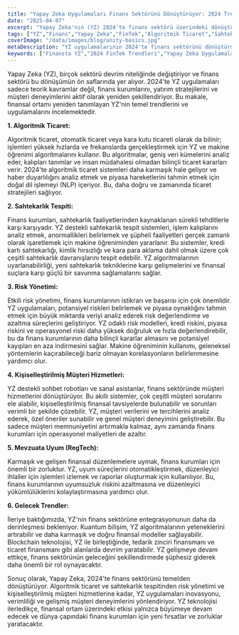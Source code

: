 ```yaml
---
title: "Yapay Zeka Uygulamaları Finans Sektörünü Dönüştürüyor: 2024 Trendleri"
date: "2025-04-07"
excerpt: "Yapay Zeka'nın (YZ) 2024'te finans sektörü üzerindeki dönüştürücü etkisini keşfedin. Bu makale, algoritmik ticaret, sahtekarlık tespiti, risk yönetimi ve kişiselleştirilmiş müşteri hizmetleri dahil olmak üzere temel YZ uygulamalarını inceleyerek güncel trendleri ve gelecekteki fırsatları vurgulamaktadır."
tags: ["YZ","Finans","Yapay Zeka","FinTek","Algoritmik Ticaret","Sahtekarlık Tespiti","Risk Yönetimi","Makine Öğrenimi"]
coverImage: "/data/images/blog/unity-basics.jpg"
metaDescription: "YZ uygulamalarının 2024'te finans sektörünü dönüştürmesindeki en son trendleri keşfedin. Algoritmik ticaret, sahtekarlık tespiti, risk yönetimi ve kişiselleştirilmiş müşteri hizmetleri hakkında bilgi edinin."
keywords: ["Finansta YZ","2024 FinTek Trendleri","Yapay Zeka Uygulamaları","Algoritmik Ticaret","Finansta Sahtekarlık Tespiti","Risk Yönetimi YZ","Kişiselleştirilmiş Müşteri Hizmetleri YZ","RegTech"]
---
```


Yapay Zeka (YZ), birçok sektörü devrim niteliğinde değiştiriyor ve finans sektörü bu dönüşümün ön saflarında yer alıyor. 2024'te YZ uygulamaları sadece teorik kavramlar değil, finans kurumlarını, yatırım stratejilerini ve müşteri deneyimlerini aktif olarak yeniden şekillendiriyor. Bu makale, finansal ortamı yeniden tanımlayan YZ'nin temel trendlerini ve uygulamalarını incelemektedir.

**1. Algoritmik Ticaret:**

Algoritmik ticaret, otomatik ticaret veya kara kutu ticareti olarak da bilinir; işlemleri yüksek hızlarda ve frekanslarda gerçekleştirmek için YZ ve makine öğrenimi algoritmalarını kullanır. Bu algoritmalar, geniş veri kümelerini analiz eder, kalıpları tanımlar ve insan müdahalesi olmadan bilinçli ticaret kararları verir. 2024'te algoritmik ticaret sistemleri daha karmaşık hale geliyor ve haber duyarlılığını analiz etmek ve piyasa hareketlerini tahmin etmek için doğal dil işlemeyi (NLP) içeriyor. Bu, daha doğru ve zamanında ticaret stratejileri sağlıyor.

**2. Sahtekarlık Tespiti:**

Finans kurumları, sahtekarlık faaliyetlerinden kaynaklanan sürekli tehditlerle karşı karşıyadır. YZ destekli sahtekarlık tespit sistemleri, işlem kalıplarını analiz etmek, anormallikleri belirlemek ve şüpheli faaliyetleri gerçek zamanlı olarak işaretlemek için makine öğreniminden yararlanır. Bu sistemler, kredi kartı sahtekarlığı, kimlik hırsızlığı ve kara para aklama dahil olmak üzere çok çeşitli sahtekarlık davranışlarını tespit edebilir. YZ algoritmalarının uyarlanabilirliği, yeni sahtekarlık tekniklerine karşı gelişmelerini ve finansal suçlara karşı güçlü bir savunma sağlamalarını sağlar.

**3. Risk Yönetimi:**

Etkili risk yönetimi, finans kurumlarının istikrarı ve başarısı için çok önemlidir. YZ uygulamaları, potansiyel riskleri belirlemek ve piyasa oynaklığını tahmin etmek için büyük miktarda veriyi analiz ederek risk değerlendirme ve azaltma süreçlerini geliştiriyor. YZ odaklı risk modelleri, kredi riskini, piyasa riskini ve operasyonel riski daha yüksek doğruluk ve hızla değerlendirebilir, bu da finans kurumlarının daha bilinçli kararlar almasını ve potansiyel kayıpları en aza indirmesini sağlar. Makine öğreniminin kullanımı, geleneksel yöntemlerin kaçırabileceği bariz olmayan korelasyonların belirlenmesine yardımcı olur.

**4. Kişiselleştirilmiş Müşteri Hizmetleri:**

YZ destekli sohbet robotları ve sanal asistanlar, finans sektöründe müşteri hizmetlerini dönüştürüyor. Bu akıllı sistemler, çok çeşitli müşteri sorularını ele alabilir, kişiselleştirilmiş finansal tavsiyelerde bulunabilir ve sorunları verimli bir şekilde çözebilir. YZ, müşteri verilerini ve tercihlerini analiz ederek, özel öneriler sunabilir ve genel müşteri deneyimini geliştirebilir. Bu sadece müşteri memnuniyetini artırmakla kalmaz, aynı zamanda finans kurumları için operasyonel maliyetleri de azaltır.

**5. Mevzuata Uyum (RegTech):**

Karmaşık ve gelişen finansal düzenlemelere uymak, finans kurumları için önemli bir zorluktur. YZ, uyum süreçlerini otomatikleştirmek, düzenleyici ihlaller için işlemleri izlemek ve raporlar oluşturmak için kullanılıyor. Bu, finans kurumlarının uyumsuzluk riskini azaltmasına ve düzenleyici yükümlülüklerini kolaylaştırmasına yardımcı olur.

**6. Gelecek Trendler:**

İleriye baktığımızda, YZ'nin finans sektörüne entegrasyonunun daha da derinleşmesi bekleniyor. Kuantum bilişim, YZ algoritmalarının yeteneklerini artırabilir ve daha karmaşık ve doğru finansal modeller sağlayabilir. Blockchain teknolojisi, YZ ile birleştiğinde, tedarik zinciri finansmanı ve ticaret finansmanı gibi alanlarda devrim yaratabilir. YZ gelişmeye devam ettikçe, finans sektörünün geleceğini şekillendirmede şüphesiz giderek daha önemli bir rol oynayacaktır.

Sonuç olarak, Yapay Zeka, 2024'te finans sektörünü temelden dönüştürüyor. Algoritmik ticaret ve sahtekarlık tespitinden risk yönetimi ve kişiselleştirilmiş müşteri hizmetlerine kadar, YZ uygulamaları inovasyonu, verimliliği ve gelişmiş müşteri deneyimlerini yönlendiriyor. YZ teknolojisi ilerledikçe, finansal ortam üzerindeki etkisi yalnızca büyümeye devam edecek ve dünya çapındaki finans kurumları için yeni fırsatlar ve zorluklar yaratacaktır.
    
